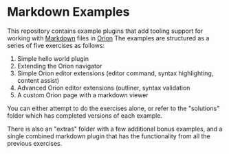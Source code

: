 # Markdown Examples

This repository contains example plugins that add tooling support for working with [Markdown][] files in [Orion][]
The examples are structured as a series of five exercises as follows:

1. Simple hello world plugin
2. Extending the Orion navigator
3. Simple Orion editor extensions (editor command, syntax highlighting, content assist)
4. Advanced Orion editor extensions (outliner, syntax validation
5. A custom Orion page with a markdown viewer

You can either attempt to do the exercises alone, or refer to the "solutions" folder which has completed versions of each example.

There is also an "extras" folder with a few additional bonus examples, and a single combined markdown plugin that has the functionality
from all the previous exercises.

[Markdown]: http://daringfireball.net/projects/markdown
[Orion]: http://eclipse.org/orion
